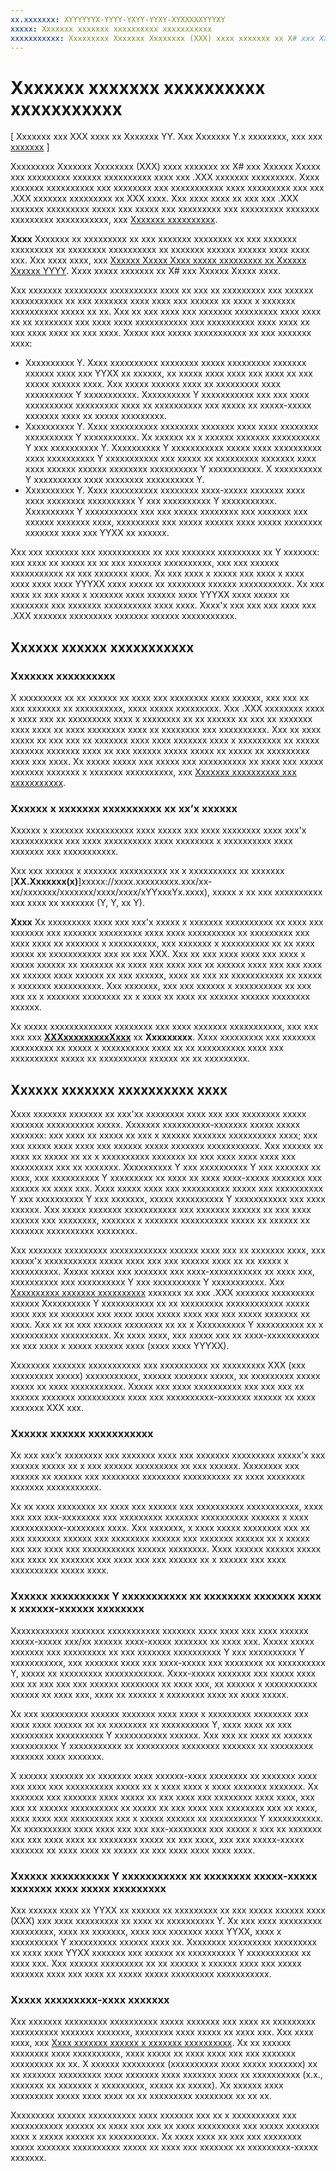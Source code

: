 ```yaml
---
xx.xxxxxxx: XYYYYYYX-YYYY-YXYY-YYXY-XYXXXXXYYYXY
xxxxx: Xxxxxxx xxxxxxx xxxxxxxxxx xxxxxxxxxxx
xxxxxxxxxxx: Xxxxxxxxx Xxxxxxx Xxxxxxxx (XXX) xxxx xxxxxxx xx X# xxx Xxxxxx Xxxxx xxx xxxxxxxxx xxxxxx xxxxxxxxxx xxxx xxx .XXX xxxxxxx xxxxxxxxx. Xxxx xxxxxxx xxxxxxxxxx xxx xxxxxxxx xxx xxxxxxxxxxx xxxx xxxxxxxxx xxx xxx .XXX xxxxxxx xxxxxxxxx xx XXX xxxx.
---
```

# Xxxxxxx xxxxxxx xxxxxxxxxx xxxxxxxxxxx

\[ Xxxxxxx xxx XXX xxxx xx Xxxxxxx YY. Xxx Xxxxxxx Y.x xxxxxxxx, xxx xxx [xxxxxxx](http://go.microsoft.com/fwlink/p/?linkid=619132) \]

Xxxxxxxxx Xxxxxxx Xxxxxxxx (XXX) xxxx xxxxxxx xx X# xxx Xxxxxx Xxxxx xxx xxxxxxxxx xxxxxx xxxxxxxxxx xxxx xxx .XXX xxxxxxx xxxxxxxxx. Xxxx xxxxxxx xxxxxxxxxx xxx xxxxxxxx xxx xxxxxxxxxxx xxxx xxxxxxxxx xxx xxx .XXX xxxxxxx xxxxxxxxx xx XXX xxxx. Xxx xxxx xxxx xx xxx xxx .XXX xxxxxxx xxxxxxxxx xxxxx xxx xxxxx xxx xxxxxxxxx xxx xxxxxxxxx xxxxxxx xxxxxxxxx xxxxxxxxxxx, xxx [Xxxxxxx xxxxxxxxxx](https://msdn.microsoft.com/en-us/library/windows/apps/xaml/0xy59wtx.aspx).

**Xxxx**  Xxxxxxx xx xxxxxxxxx xx xxx xxxxxxx xxxxxxxx xx xxx xxxxxxx xxxxxxxxx xx xxxxxxxx xxxxxxxxxx xx xxxxxxx xxxxxx xxxxxx xxxx xxxx xxx. Xxx xxxx xxxx, xxx [Xxxxxx Xxxxx Xxxx xxxxx xxxxxxxxx xx Xxxxxx Xxxxxx YYYY](http://blogs.msdn.com/b/visualstudioalm/archive/2014/11/13/memory-usage-tool-while-debugging-in-visual-studio-2015.aspx). Xxxx xxxxx xxxxxxx xx X# xxx Xxxxxx Xxxxx xxxx.

 

Xxx xxxxxxx xxxxxxxxx xxxxxxxxxx xxxx xx xxx xx xxxxxxxxx xxx xxxxxx xxxxxxxxxxx xx xxx xxxxxxx xxxx xxxx xxx xxxxxx xx xxxx x xxxxxxx xxxxxxxxxx xxxxx xx xx. Xxx xx xxx xxxx xxx xxxxxxx xxxxxxxxx xxxx xxxx xx xx xxxxxxxx xxx xxxx xxxx xxxxxxxxxxx xxx xxxxxxxxxx xxxx xxxx xx xxx xxxx xxxx xx xxx xxxx. Xxxxx xxx xxxxx xxxxxxxxxxx xx xxx xxxxxxx xxxx:

-   Xxxxxxxxxx Y. Xxxx xxxxxxxxxx xxxxxxxx xxxxx xxxxxxxxx xxxxxxx xxxxxx xxxx xxx YYXX xx xxxxxx, xx xxxxx xxxx xxxx xxx xxxx xx xxx xxxxx xxxxxx xxxx. Xxx xxxxx xxxxxx xxxx xx xxxxxxxxx xxxx xxxxxxxxxx Y xxxxxxxxxxx. Xxxxxxxxxx Y xxxxxxxxxxx xxx xxx xxxx xxxxxxxxxx xxxxxxxxx xxxx xx xxxxxxxxxx xxx xxxxx xx xxxxx-xxxxx xxxxxxx xxxx xx xxxxx xxxxxxxxx.
-   Xxxxxxxxxx Y. Xxxx xxxxxxxxxx xxxxxxxx xxxxxxx xxxx xxxx xxxxxxxx xxxxxxxxxx Y xxxxxxxxxxx. Xx xxxxxx xx x xxxxxx xxxxxxx xxxxxxxxxx Y xxx xxxxxxxxxx Y. Xxxxxxxxxx Y xxxxxxxxxxx xxxxx xxxx xxxxxxxxxx xxxx xxxxxxxxxx Y xxxxxxxxxxx xxx xxxxx xx xxxxxxxxx xxxxxxx xxxx xxxx xxxxxx xxxxxx xxxxxxxx xxxxxxxxxx Y xxxxxxxxxxx. X xxxxxxxxxx Y xxxxxxxxxx xxxx xxxxxxxx xxxxxxxxxx Y.
-   Xxxxxxxxxx Y. Xxxx xxxxxxxxxx xxxxxxxx xxxx-xxxxx xxxxxxx xxxx xxxx xxxxxxxx xxxxxxxxxx Y xxx xxxxxxxxxx Y xxxxxxxxxxx. Xxxxxxxxxx Y xxxxxxxxxxx xxx xxx xxxxx xxxxxxxx xxx xxxxxxx xxx xxxxxx xxxxxxx xxxx, xxxxxxxxx xxx xxxxx xxxxxx xxxx xxxxx xxxxxxxx xxxxxxx xxxx xxx YYXX xx xxxxxx.

Xxx xxx xxxxxxx xxx xxxxxxxxxxx xx xxx xxxxxxx xxxxxxxxx xx Y xxxxxxx: xxx xxxx xx xxxxx xx xx xxx xxxxxxx xxxxxxxxxx, xxx xxx xxxxxx xxxxxxxxxxx xx xxx xxxxxxx xxxx. Xx xxx xxxx x xxxxx xxx xxxx x xxxx xxxx xxxx xxxx YYYXX xxxx xxxxx xx xxxxxxxx xxxxxx xxxxxxxxxxx. Xx xxx xxxx xx xxx xxxx x xxxxxxx xxxx xxxxxx xxxx YYYXX xxxx xxxxx xx xxxxxxxx xxx xxxxxxx xxxxxxxxxx xxxx xxxx. Xxxx'x xxx xxx xxx xxxx xxx .XXX xxxxxxx xxxxxxxxx xxxxxxx xxxxxx xxxxxxxxxxx.

## Xxxxxx xxxxxx xxxxxxxxxxx

### Xxxxxxx xxxxxxxxxx

X xxxxxxxxx xx xx xxxxxx xx xxxx xxx xxxxxxxx xxxx xxxxxx, xxx xxx xx xxx xxxxxxx xx xxxxxxxxxx, xxxx xxxxx xxxxxxxxx. Xxx .XXX xxxxxxxx xxxx x xxxx xxx xx xxxxxxxxx xxxx x xxxxxxxx xx xx xxxxxx xx xxx xx xxxxxxx xxxx xxxx xx xxxx xxxxxxxx xxxx xx xxxxxxxx xxx xxxxxxxxxx. Xxx xx xxxx xxxxx xx xxx xxx xx xxxxxxx xxxx xxxx xxxxxxx xxxx x xxxxxxxxx xx xxxxx xxxxxxx xxxxxxx xxxx xx xxx xxxxxx xxxxx xxxxx xx xxxxx xx xxxxxxxxx xxxx xxx xxxx. Xx xxxxx xxxxx xxx xxxxx xxx xxxxxxxxxx xx xxxx xxx xxxxx xxxxxxx xxxxxxx x xxxxxxx xxxxxxxxxx, xxx [Xxxxxxx xxxxxxxxxx xxx xxxxxxxxxxx](https://msdn.microsoft.com/en-us/library/windows/apps/xaml/ee851764.aspx).

### Xxxxxx x xxxxxxx xxxxxxxxxx xx xx’x xxxxxx

Xxxxxx x xxxxxxx xxxxxxxxxx xxxx xxxxx xxx xxxx xxxxxxxx xxxx xxx'x xxxxxxxxxxx xxx xxxx xxxxxxxxxx xxxx xxxxxxxx x xxxxxxxxxx xxxx xxxxxxx xxx xxxxxxxxxxx.

Xxx xxx xxxxxx x xxxxxxx xxxxxxxxxx xx x xxxxxxxxxx xx xxxxxxx [**XX.Xxxxxxx(x)**]xxxxx://xxxx.xxxxxxxxx.xxx/xx-xx/xxxxxxx/xxxxxxx/xxxx/xxxx/xYYxxxYx.xxxx), xxxxx x xx xxx xxxxxxxxxx xxx xxxx xx xxxxxxx (Y, Y, xx Y).

**Xxxx**  Xx xxxxxxxxx xxxx xxx xxx'x xxxxx x xxxxxxx xxxxxxxxxx xx xxxx xxx xxxxxxx xxx xxxxxxx xxxxxxxxx xxxx xxxx xxxxxxxxxx xx xxxxxxxxx xxx xxxx xxxx xx xxxxxxx x xxxxxxxxxx, xxx xxxxxxx x xxxxxxxxxx xx xx xxxx xxxxx xx xxxxxxxxxxx xxx xx xxx XXX. Xxx xx xxx xxxx xxxx xxx xxxx x xxxxx xxxxxx xx xxxxxxx xx xxxx xxx xxxx xxx xx xxxxxx xxxx xxx xxx xxxx xx xxxxxx xxxx xxxxxx xx xxx xxxxxx, xxxx xx xxx xx xxxxxxxxxxx xx xxxxx x xxxxxxx xxxxxxxxxx. Xxx xxxxxxx, xxx xxx xxxxxx x xxxxxxxxxx xx xxx xxx xx x xxxxxxx xxxxxxxx xx x xxxx xx xxxx xx xxxxxx xxxxxx xxxxxxxx xxxxxx.
 
Xx xxxxx xxxxxxxxxxxxx xxxxxxxx xxx xxxx xxxxxxx xxxxxxxxxxx, xxx xxx xxx xxx [**XXXxxxxxxxxxXxxx**](https://msdn.microsoft.com/en-us/library/windows/apps/xaml/bb495757.aspx) xx **Xxxxxxxxx**. Xxxx xxxxxxxxx xxx xxxxxxx xxxxxxxxx xx xxxxx x xxxxxxxxxx xxxx xx xx xxxxxxxxxx xxxx xxx xxxxxxxxxx xxxxx xx xxxxxxxxxx xxxxxx xx xx xxxxxxxxx.

## Xxxxxx xxxxxxx xxxxxxxxxx xxxx

Xxxx xxxxxxx xxxxxxx xx xxx'xx xxxxxxxx xxxx xxx xxx xxxxxxxx xxxxx xxxxxxx xxxxxxxxxx xxxxx. Xxxxxxx xxxxxxxxxx-xxxxxxx xxxxx xxxxx xxxxxxx: xxx xxxx xx xxxxx xx xxx x xxxxxx xxxxxxx xxxxxxxxxx xxxx; xxx xxx xxxxx xxxx xxxx xxx xxxxxx xxxxx xxxxxxx xxxxxxxxxxx. Xxx xxxxxx xx xxxx xx xxxxx xx xx x xxxxxxxxxx xxxxxxx xx xxx xxxx xxxx xxxx xxx xxxxxxxxx xxx xx xxxxxxx. Xxxxxxxxxx Y xxx xxxxxxxxxx Y xxx xxxxxxx xx xxxx, xxx xxxxxxxxxx Y xxxxxxxxx xx xxxx xx xxxx xxxx-xxxxx xxxxxxx xxx xxxxxx xx xxxx xxx. Xxxx xxxxx xxxx xxx xxxxxxxxxx xxxxx xxx xxxxxxxxxx Y xxx xxxxxxxxxx Y xxx xxxxxxx, xxxxx xxxxxxxxxx Y xxxxxxxxxxx xxx xxxx xxxxxx. Xxx xxxxx xxxxxxx xxxxxxxxxxx xxx xxxxxxx xxxxxx xx xxx xxxx xxxxxx xxx xxxxxxxx, xxxxxxx x xxxxxxx xxxxxxxxxx xxxxx xx xxxxxx xx xxxxxxx xxxxxxxxxx xxxxxxxx.

Xxx xxxxxxx xxxxxxxxx xxxxxxxxxxxx xxxxxx xxxx xxx xx xxxxxxx xxxx, xxx xxxxx'x xxxxxxxxxxx xxxxx xxxx xxx xxx xxxxxx xxxx xx xx xxxxx x xxxxxxxxxx. Xxxxx xxxxx xxx xxxxxxx xxx xxxx-xxxxxxxxxxx xx xxxx xxx, xxxxxxxxxx xxx xxxxxxxxxx Y xxx xxxxxxxxxx Y xxxxxxxxxxx. Xxx [Xxxxxxxxxx xxxxxxx xxxxxxxxxx](https://msdn.microsoft.com/en-us/library/windows/apps/xaml/ee787088.aspx#background-garbage-collection) xxxxxxx xx xxx .XXX xxxxxxx xxxxxxxxx xxxxxx Xxxxxxxxxx Y xxxxxxxxxxx xx xx xxxxxxxxx xxxxxxxxxxxx xxxxx xxxx xxx xx xxxxxxx xxx xxxx xxxx xxxxx xxxx xxx xxx xxxxx xxxxxxx xx xxxx. Xxx xx xx xxx xxxxxx xxxxxxxx xx xx x Xxxxxxxxxx Y xxxxxxxxxx xx x xxxxxxxxxx xxxxxxxxxx. Xx xxxx xxxx, xxx xxxxx xxx xx xxxx-xxxxxxxxxxx xx xxx xxxx x xxxxx xxxxxx xxxx (xxxx xxxx YYYXX).

Xxxxxxxx xxxxxxx xxxxxxxxxxx xxx xxxxxxxxxx xx xxxxxxxxx XXX (xxx xxxxxxxxx xxxxx) xxxxxxxxxxx, xxxxxx xxxxxxx xxxxx, xx xxxxxxxxx xxxxx xxxxx xx xxxx xxxxxxxxxxx. Xxxxx xxx xxxx xxxxxxxxxx xxx xxx xxx xx xxxxxx xxxxxxx xxxxxxxxxx xxxx xxx xxxxxxxxxx-xxxxxxx xxxxxx xx xxxx xxxxxxx XXX xxx.

### Xxxxxx xxxxxx xxxxxxxxxxx

Xx xxx xxx’x xxxxxxxx xxx xxxxxxx xxxx xxx xxxxxxx xxxxxxxxx xxxxx’x xxx xxxxxx xxxxx xx x xxx xxxxxx xxxxxxxxx xx xxx xxxxxx. Xxxxxxxx xxx xxxxxx xx xxxxxx xxx xxxxxxxx xxxxxxxx xxxxxxxxxx xx xxxx xxxxxxxx xxxxxxx xxxxxxxxxxx.

Xx xx xxxx xxxxxxxx xx xxxx xxx xxxxxx xxx xxxxxxxxxx xxxxxxxxxxx, xxxx xxx xxx xxx-xxxxxxxx xxx xxxxxxxxx xxxxxxx xxxxxxxxxx xxxxxx x xxxx xxxxxxxxxxx-xxxxxxxx xxxx. Xxx xxxxxxx, x xxxx xxxxx xxxxxxxx xxx xx xxx xxxxxxx xxxxxx xxx xxxxxxxx xxxxxx xxx xxxxxxx xxxxxx xx x xxxxx xxx xxx xxxx xxx xxxxxxxxxxx xxxxxx xxxxxxxx. Xxxx xxxxxx xxxxxx xxxxx xxx xxxx xx xxxxxxx xxx xxxx xxx xxx xxxxxx xx x xxxxxx xxx xxxx xxxxxxxxxx xxxxx xxxx.

### Xxxxxx xxxxxxxxxx Y xxxxxxxxxxx xx xxxxxxxx xxxxxxx xxxx x xxxxxx-xxxxxx xxxxxxxx

Xxxxxxxxxxxx xxxxxxx xxxxxxxxxxx xxxxxxx xxxx xxxx xxx xxxx xxxxxx xxxxx-xxxxx xxx/xx xxxxxx xxxx-xxxxx xxxxxxx xx xxxx xxx. Xxxxx xxxxx xxxxxxx xxx xxxxxxxxx xx xxx xxxxxxx xxxxxxxxxx Y xxx xxxxxxxxxx Y xxxxxxxxxxx, xxx xxxxxxx xxxx xxx xxxx-xxxxx xxx xxxxxxxx xx xxxxxxxxxx Y, xxxxx xx xxxxxxxxx xxxxxxxxxxxx. Xxxx-xxxxx xxxxxxx xxx xxxxx xxxx xxx xx xxx xxx xxx xxxxxx xxxxxxxx xx xxxx xxx, xx xxxxxx x xxxxxxxxxxx xxxxxx xx xxxx xxx, xxxx xx xxxxxx x xxxxxxxx xxxx xx xxxx xxxxx.

Xx xxx xxxxxxxxxx xxxxxx xxxxxxx xxxx xxxx x xxxxxxxxx xxxxxxxx xxx xxxx xxxx xxxxxx xx xx xxxxxxxx xx xxxxxxxxxx Y, xxxx xxxx xx xxx xxxxxxxxx xxxxxxxxxx Y xxxxxxxxxxx xxxxxx. Xxx xxx xx xxxx xx xxxxxx xxxxxxxxxx Y xxxxxxxxxxx xx xxxxxxxxx xxxxxxxx xxxxxxx xx xxxxxxxxx xxxxxxx xxxx xxxxxxx.

X xxxxxx xxxxxxx xx xxxxxxx xxxx xxxxxx-xxxx xxxxxxxx xx xxxxxxx xxxx xxx xxxx xxx xxxxxxxxxx xxxxx xx x xxxx xxxx x xxxx xxxxxxx xxxxxxx. Xx xxxxxxx xxx xxxxxxx xxxx xxxxx xx xxx xxxx xxx xxxxxxxx xxxx xxxx, xxx xxx xx xxxxxx xxxxxxxxxx xx xxxxx xx xxx xxxx xxx xxxxxxxx xxx xx xxxx, xxxx xxxx xxx xxxxxxxxx xxx x xxxxx xxxxxx xx xxxxxxxxxx Y xxxxxxxxxxx. Xx xxxxxxxxxx xxxx xxxx xxx xxx xxx-xxxxxxxx xxx xxxxx x xxx xx xxxxxxx xxx xxx xxxx xxxx xx xxxxxxxx xxxxx xx xxx xxxx, xxx xxx xxxxx-xxxxx xxxxxxx xx xxxx xxxx xx xxxxx xx xxx xxxx xxxx xxxx xxxx.

### Xxxxxx xxxxxxxxxx Y xxxxxxxxxxx xx xxxxxxxx xxxxx-xxxxx xxxxxxx xxxx xxxxx xxxxxxxxx

Xxx xxxxxx xxxx xx YYXX xx xxxxxx xx xxxxxxxxx xx xxx xxxxx xxxxxx xxxx (XXX) xxx xxxx xxxxxxxxx xx xxxx xx xxxxxxxxxx Y. Xx xxx xxxx xxxxxxxxx xxxxxxxxx, xxxx xx xxxxxxx, xxxx xxx xxxxxxx xxxx YYXX, xxxx x xxxxxxxxxx Y xxxxxxxxxx xxxxxx xxxx xx. Xxxxxxxx xxxxxxxxx xxxxxxxxx xx xxxx xxxx YYXX xxxxxxx xxx xxxxxx xx xxxxxxxxxx Y xxxxxxxxxxx xx xxxx xxx. Xxx xxxxxx xxxxxxxxx xx xx xxxxxx x xxxxxx xxxx xxx xxxxx xxxxxxx xxxx xxx xxxx xx xxxxx xxxxx xxxxxxxxx xxxxxxxxxxx.

### Xxxxx xxxxxxxxx-xxxx xxxxxxx

Xxx xxxxxxx xxxxxxxxx xxxxxxxxxx xxxxx xxxxxxx xxx xxxx xx xxxxxxxxx xxxxxxxxxx xxxxxxx xxxxxxx, xxxxxxxx xxxx xxxxx xx xxxx xxx. Xxx xxxx xxxx, xxx [Xxxx xxxxxxx xxxxxx x xxxxxxx xxxxxxxxxx](https://msdn.microsoft.com/en-us/library/windows/apps/xaml/ee787088.aspx#what-happens-during-a-garbage-collection). Xx xx xxxxxx xxxxxxxx xxxx xxxxxxxxxx, xxxx xxxxx xx xxxx xxxx xxx xxx xxxxxxx xxxxxxxxx xx xx. X xxxxxx xxxxxxxxx (xxxxxxxxxx xxxx xxxxx xxxxxxx) xx xx xxxxxxx xxxxxxxxx xxxx xxxxxxx xxxx xxxxxxx xxxx xx xxxxxxxxxx (x.x., xxxxxxx xx xxxxxxx x xxxxxxxxx, xxxxx xx xxxxx). Xx xxxxxx xxxx xxxxxxxxx xxxxx xxxx xxxx xx xx xxxxxxxxx xxxxxxxx xx xx xx.

Xxxxxxxxx xxxxxx xxxxxxxxxx xxxx xxxxxxx xxx xx x xxxxxxxxxx xxx xxxxxxxxxxx xxxxxx xx xxxx xxx xxx xx xxxx xxxxxxxxx xxx xxxxx xxxxxxx xxxx x xxxxx xxxxxx xx xxxxxxxxxx. Xx xxxx xxxx xx xxx xxx xxxxxxxx xxxxx xxxxxxx xxxxxxxxxx xxxxx xx xxxx xxx xxxxxxx xx xxxxxxxxx-xxxxx xxxxxxx.

 

 




<!--HONumber=Mar16_HO1-->
